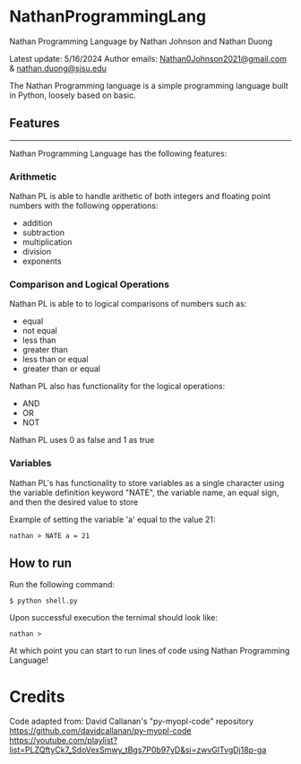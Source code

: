 NathanProgrammingLang
=====
Nathan Programming Language by Nathan Johnson and Nathan Duong

Latest update: 5/16/2024
Author emails: Nathan0Johnson2021@gmail.com & nathan.duong@sjsu.edu

The Nathan Programming language is a simple programming language built in Python, loosely based on basic.

## Features
--------

Nathan Programming Language has the following features:

### Arithmetic

Nathan PL is able to handle arithetic of both integers and floating point numbers with the following opperations:
- addition
- subtraction
- multiplication
- division
- exponents


### Comparison and Logical Operations

Nathan PL is able to to logical comparisons of numbers such as:
- equal
- not equal
- less than
- greater than
- less than or equal
- greater than or equal

Nathan PL also has functionality for the logical operations:
- AND
- OR
- NOT

Nathan PL uses 0 as false and 1 as true

### Variables

Nathan PL's has functionality to store variables as a single character using the variable definition keyword "NATE", the variable name, an equal sign, and then the desired value to store

Example of setting the variable 'a' equal to the value 21:

```
nathan > NATE a = 21
```

## How to run

Run the following command:

```
$ python shell.py
```

Upon successful execution the ternimal should look like:

```
nathan > 
```

At which point you can start to run lines of code using Nathan Programming Language!

##
Credits
=====
Code adapted from:
David Callanan's "py-myopl-code" repository <br />
https://github.com/davidcallanan/py-myopl-code <br />
https://youtube.com/playlist?list=PLZQftyCk7_SdoVexSmwy_tBgs7P0b97yD&si=zwvGlTvgDj18p-ga
